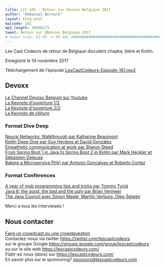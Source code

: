 ```yaml
---
title: LCC 181 - Retour sur Devoxx Belgique 2017
author: 'Emmanuel Bernard'
layout: blog-post
episode: 181
mp3_length: 30800173
tweet: Retour sur @Devoxx Belgique 2017
# tweet size: 91-93 -> 99-101 #######################################################################
---
```

Les Cast Codeurs de retour de Belgique discutent chapka, bière et Kotlin.

Enregistré le 14 novembre 2017

Téléchargement de l'épisode [LesCastCodeurs-Episode-181.mp3](http://traffic.libsyn.com/lescastcodeurs/LesCastCodeurs-Episode-181.mp3)

## Devoxx

[Le Channel Devoxx Belgium sur Youtube](https://www.youtube.com/watch?v=YXDm3WHZT5g&list=PLRsbF2sD7JVqZ4RpHYkqSuCNhxumGP5eo)  
[La Keynote d'ouverture 1/2](https://www.youtube.com/watch?v=0QI60O_AjSU&index=8&list=PLRsbF2sD7JVqZ4RpHYkqSuCNhxumGP5eo)  
[La Keynote d'ouverture 2/2](https://www.youtube.com/watch?v=1kklyq4XYpw)  
[La Keynote de clôture](https://www.youtube.com/watch?v=PazlKN_FuWQ&index=6&list=PLRsbF2sD7JVqZ4RpHYkqSuCNhxumGP5eo)  

### Format Dive Deep

[Neural Networks: Walkthrough par Katharine Beaumont](https://www.youtube.com/watch?v=8Sd6KOm9vcM)  
[Kotlin Deep Dive par Guy Heylens et David González](https://www.youtube.com/watch?v=E8uk4490S3Q)  
[Empathetic communication at work par Sharon Steed](https://www.youtube.com/watch?v=Yd3prm6MNhU)  
[From Spring Boot 1 in Java to Spring Boot 2 in Kotlin par Mark Heckler et Sébastien Deleuze](https://www.youtube.com/watch?v=MUa_Yp2KbBI)  
[Baking a Microservice PI(e) par Antonio Goncalves et Roberto Cortez](https://www.youtube.com/watch?v=iH4i2q-HSvI)  

### Format Conférences

[A year of mob programming tips and tricks par Tommy Tynjä](https://www.youtube.com/watch?v=f-TMKH5VJgY)  
[Java 8: the good, the bad and the ugly par Brian Vermeer](https://www.youtube.com/watch?v=GgMNcUcByfY)  
[The Java Council avec Simon Maple, Martijn Verburg, Oleg Šelajev](https://www.youtube.com/watch?v=Iz6I3udrrkM)  

Merci a tous les interviewés !

## Nous contacter

[Faire un crowdcast ou une crowdquestion](https://lescastcodeurs.com/crowdcasting/)  
Contactez-nous via twitter <https://twitter.com/lescastcodeurs>  
sur le groupe Google <https://groups.google.com/group/lescastcodeurs>  
ou sur le site web <https://lescastcodeurs.com/>  
Flattr-ez nous (dons) sur <https://lescastcodeurs.com/>  
En savoir plus sur le sponsoring? <sponsors@lescastcodeurs.com>
